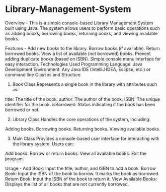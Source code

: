 # Library-Management-System

Overview -
This is a simple console-based Library Management System built using Java. The system allows users to perform basic operations such as adding books, borrowing books, returning books, and viewing available books.

Features -
Add new books to the library.
Borrow books (if available).
Return borrowed books.
View a list of available (not borrowed) books.
Prevent adding duplicate books (based on ISBN).
Simple console menu interface for easy interaction.
Technologies Used
Programming Language: Java
Development Environment: Any Java IDE (IntelliJ IDEA, Eclipse, etc.) or command line
Classes and Structure

1. Book Class
Represents a single book in the library with attributes such as:

title: The title of the book.
author: The author of the book.
ISBN: The unique identifier for the book.
isBorrowed: Status indicating if the book has been borrowed or not.

2. Library Class
Handles the core operations of the system, including:

Adding books.
Borrowing books.
Returning books.
Viewing available books.

3. Main Class
Provides a console-based user interface for interacting with the library system. Users can:

Add books.
Borrow or return books.
View all available books.
Exit the program.

Usage -
Add Book: Input the title, author, and ISBN to add a book.
Borrow Book: Input the ISBN of the book to borrow. It marks the book as borrowed.
Return Book: Input the ISBN of the book to return it.
View Available Books: Displays the list of all books that are not currently borrowed.

